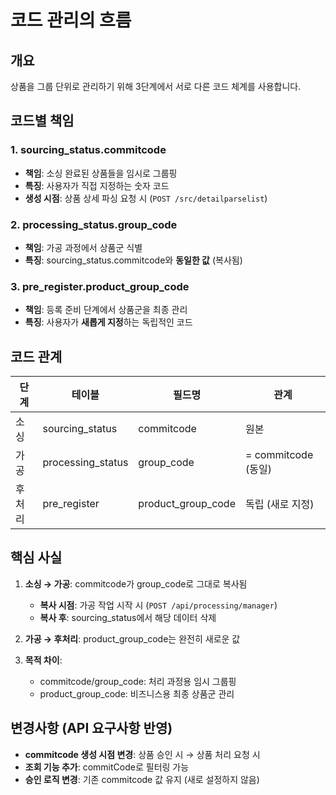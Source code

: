# 코드 관리의 흐름

## 개요
상품을 그룹 단위로 관리하기 위해 3단계에서 서로 다른 코드 체계를 사용합니다.

## 코드별 책임

### 1. **sourcing_status.commitcode**
- **책임**: 소싱 완료된 상품들을 임시로 그룹핑
- **특징**: 사용자가 직접 지정하는 숫자 코드
- **생성 시점**: 상품 상세 파싱 요청 시 (`POST /src/detailparselist`)

### 2. **processing_status.group_code** 
- **책임**: 가공 과정에서 상품군 식별
- **특징**: sourcing_status.commitcode와 **동일한 값** (복사됨)

### 3. **pre_register.product_group_code**
- **책임**: 등록 준비 단계에서 상품군을 최종 관리
- **특징**: 사용자가 **새롭게 지정**하는 독립적인 코드

## 코드 관계

| 단계 | 테이블 | 필드명 | 관계 |
|------|--------|--------|------|
| 소싱 | sourcing_status | commitcode | 원본 |
| 가공 | processing_status | group_code | = commitcode (동일) |
| 후처리 | pre_register | product_group_code | 독립 (새로 지정) |

## 핵심 사실

1. **소싱 → 가공**: commitcode가 group_code로 그대로 복사됨
   - **복사 시점**: 가공 작업 시작 시 (`POST /api/processing/manager`)
   - **복사 후**: sourcing_status에서 해당 데이터 삭제

2. **가공 → 후처리**: product_group_code는 완전히 새로운 값

3. **목적 차이**: 
   - commitcode/group_code: 처리 과정용 임시 그룹핑
   - product_group_code: 비즈니스용 최종 상품군 관리

## 변경사항 (API 요구사항 반영)

- **commitcode 생성 시점 변경**: 상품 승인 시 → 상품 처리 요청 시
- **조회 기능 추가**: commitCode로 필터링 가능
- **승인 로직 변경**: 기존 commitcode 값 유지 (새로 설정하지 않음)

